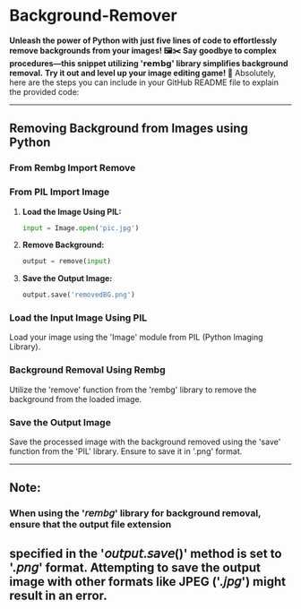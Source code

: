 # Background-Remover
**Unleash the power of Python with just five lines of code to effortlessly remove backgrounds from your images! 🖼️✂️**
**Say goodbye to complex procedures—this snippet utilizing '𝗿𝗲𝗺𝗯𝗴' library simplifies background removal.**
**Try it out and level up your image editing game! 🚀**
Absolutely, here are the steps you can include in your GitHub README file to explain the provided code:

---

## Removing Background from Images using Python

### From Rembg Import Remove

### From PIL Import Image

1. **Load the Image Using PIL:**  
   ```python
   input = Image.open('pic.jpg')
   ```
   
2. **Remove Background:**  
   ```python
   output = remove(input)
   ```
   
3. **Save the Output Image:**  
   ```python
   output.save('removedBG.png')
   ```

### Load the Input Image Using PIL

Load your image using the 'Image' module from PIL (Python Imaging Library).

### Background Removal Using Rembg

Utilize the 'remove' function from the 'rembg' library to remove the background from the loaded image.

### Save the Output Image

Save the processed image with the background removed using the 'save' function from the 'PIL' library. Ensure to save it in '.png' format.

---
## **Note:**

### When using the '𝘳𝘦𝘮𝘣𝘨' library for background removal, ensure that the output file extension 
specified in the '𝘰𝘶𝘵𝘱𝘶𝘵.𝘴𝘢𝘷𝘦()' method is set to '.𝘱𝘯𝘨' format. Attempting to save the output 
image with other formats like JPEG ('.𝘫𝘱𝘨') might result in an error.
---
